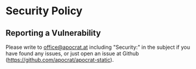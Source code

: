 # Security Policy

## Reporting a Vulnerability

Please write to office@apocrat.at including "Security:" in the subject if you have found any issues,
or just open an issue at Github (https://github.com/apocrat/apocrat-static).

